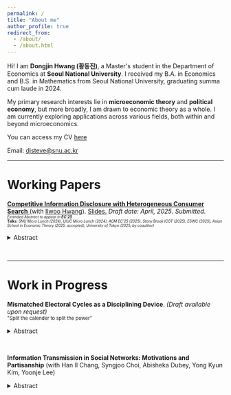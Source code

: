 ```yaml
---
permalink: /
title: "About me"
author_profile: true
redirect_from: 
  - /about/
  - /about.html
---
```


Hi! I am **Dongjin Hwang (황동진)**, a Master's student in the Department of Economics at **Seoul National University**. I received my B.A. in Economics and B.S. in Mathematics from Seoul National University, graduating summa cum laude in 2024.

My primary research interests lie in **microeconomic theory** and **political economy**, but more broadly, I am drawn to economic theory as a whole. I am currently exploring applications across various fields, both within and beyond microeconomics.

You can access my CV <a href="https://www.dropbox.com/scl/fi/lst80760kl2tj38bg24gl/dongjn_hwang_cv.pdf?rlkey=iedv79em8gc9c7775fywt4nkr&st=6zz4id0w&dl=0"
   onclick="gtag('event', 'click', {
     event_category: 'CV',
     event_label: 'CV'
   });"> here
</a>

Email: djsteve@snu.ac.kr


---

Working Papers
======
<a href="https://papers.ssrn.com/sol3/papers.cfm?abstract_id=5206437"
   onclick="gtag('event', 'click', {
     event_category: 'Paper',
     event_label: 'HeteroSearch'
   });">
   <b>Competitive Information Disclosure with Heterogeneous Consumer Search</b>
</a>(with <a href="https://sites.google.com/site/iruhwang/"
         onclick="gtag('event', 'click', {
           event_category: 'Author Link',
           event_label: 'Ilwoo_Hwang_Google_Site'
         });">Ilwoo Hwang</a>). <a href="https://www.dropbox.com/scl/fi/o6is0eoaku1ntff8w09tz/uiuc_slides_handout.pdf?rlkey=lxiytr9ess0kozvephftj4z7g&st=mm56f9wf&dl=0"
   onclick="gtag('event', 'click', {
     event_category: 'Slides',
     event_label: 'Hetero_search_slides'
   });"> Slides.</a> *Draft date: April, 2025*. *Submitted*.  
<span style="font-size: 60%">
*Extended Abstract to appear in **EC'25***  
**Talks**: *SNU Micro Lunch (2024), UIUC Micro Lunch (2024), ACM EC'25 (2025), Stony Brook ICGT (2025), ESWC (2025),  Asian School in Economic Theory (2025, accepted), University of Tokyo (2025, by coauthor)*
</span>

<details id="hetero-abstract">
<summary>Abstract</summary>

<span style="font-size: 80%">
We study a model of competitive information design in an oligopoly search market with heterogeneous consumer search costs. A unique class of equilibria—upper-censorship equilibria—emerges under intense competition. In equilibrium, firms balance competitive pressure with local monopoly power granted by search frictions. Notably, firms disclose only partial information even as the number of firms approaches infinity. The maximal informativeness of equilibrium decreases under first-order shifts in the search cost distribution, but varies non-monotonically under mean-preserving spreads. The model converges to the full-disclosure benchmark as search frictions vanish, and to the no-disclosure benchmark as search costs become homogeneous.
</span>

</details>

<script>
  document.addEventListener("DOMContentLoaded", function () {
    const abstractToggle = document.getElementById("hetero-abstract");
    if (abstractToggle) {
      abstractToggle.addEventListener("toggle", function () {
        if (abstractToggle.open) {
          gtag('event', 'toggle_open', {
            event_category: 'Abstract Toggle',
            event_label: 'HeteroSearch_Abstract_Opened'
          });
        }
      });
    }
  });
</script>

&nbsp;

---

Work in Progress
======
**Mismatched Electoral Cycles as a Disciplining Device**. *(Draft available upon request)*  
<span style="font-size: 80%">
"Split the calender to split the power"
</span>


<details id="mismatch-abstract">
<summary>Abstract</summary>

<span style="font-size: 80%">
In many presidential systems, the executive and legislative branches serve different term lengths, creating a **mismatch in electoral cycles**. I study the effect of such mismatched cycles on the accountability of political bodies, building on the frameworks of Ferejohn (1982) and Persson, Roland, and Tabellini (1997). Each period, the executive and legislature bargain over the allocation of a fixed budget between public goods and political rents. I examine three distinct bargaining protocols, each reflecting a different degree of (de facto) separation of powers. 
Electoral mismatch **enhances voter welfare** when the bargaining power is asymmetric: frequent turnover in the weaker branch forces repeated negotiation, making collusion harder to sustain. In contrast, when bargaining power is symmetric, mismatch has little effect, as institutional separation alone disciplines behavior. **Thus, mismatch can serve as a substitute for formal checks and a safeguard against political capture**.
</span>

</details>

<script>
  document.addEventListener("DOMContentLoaded", function () {
    const abstractToggle = document.getElementById("mismatch-abstract");
    if (abstractToggle) {
      abstractToggle.addEventListener("toggle", function () {
        if (abstractToggle.open) {
          gtag('event', 'toggle_open', {
            event_category: 'Abstract Toggle',
            event_label: 'Mismatch_Abstract_Opened'
          });
        }
      });
    }
  });
</script>


&nbsp;

**Information Transmission in Social Networks: Motivations and Partisanship** (with Han Il Chang, Syngjoo Choi, Abisheka Dubey, Yong Kyun Kim, Yoonje Lee)


<details id="transmission-experiment-abstract">
<summary>Abstract</summary>

<span style="font-size: 80%">
 How does partisan alignment between a sender and a receiver affect the partisan content of transmitted information? We conduct an online experiment (1,002 participants) varying messaging nudges (accuracy, directional, no nudge) and receiver partisanship (liberal, conservative, independent). 
</span>

</details>


<script>
  document.addEventListener("DOMContentLoaded", function () {
    const abstractToggle = document.getElementById("transmission-experiment-abstract");
    if (abstractToggle) {
      abstractToggle.addEventListener("toggle", function () {
        if (abstractToggle.open) {
          gtag('event', 'toggle_open', {
            event_category: 'Abstract Toggle',
            event_label: 'Transmission_Experiment_Abstract_Opened'
          });
        }
      });
    }
  });
</script>